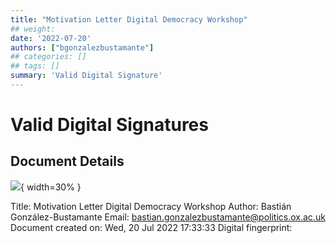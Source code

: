 ```yaml
---
title: "Motivation Letter Digital Democracy Workshop"
## weight:
date: '2022-07-20'
authors: ["bgonzalezbustamante"]
## categories: []
## tags: []
summary: 'Valid Digital Signature'
---
```


# Valid Digital Signatures

## Document Details

![](../../qr-code-2022-07-20.png){ width=30% }

Title: Motivation Letter Digital Democracy Workshop
Author: Bastián González-Bustamante
Email: bastian.gonzalezbustamante@politics.ox.ac.uk
Document created on: Wed, 20 Jul 2022 17:33:33
Digital fingerprint:

